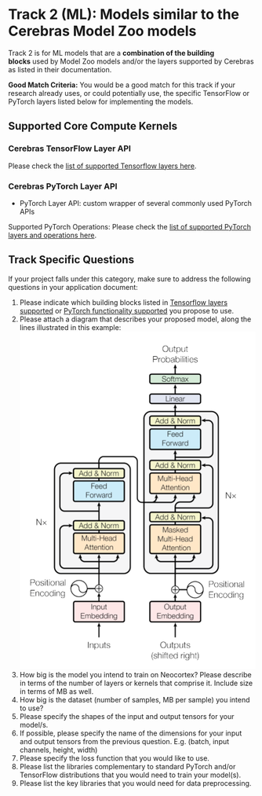 # Track 2 (ML): Models similar to the Cerebras Model Zoo models
Track 2 is for ML models that are a **combination of the building blocks** used by Model Zoo models and/or the layers supported by Cerebras as listed in their documentation.

**Good Match Criteria:** You would be a good match for this track if your research already uses, or could potentially use, the specific TensorFlow or PyTorch layers listed below for implementing the models.
## Supported Core Compute Kernels
### Cerebras TensorFlow Layer API
Please check the [list of supported Tensorflow layers here](https://docs.cerebras.net/en/1.6.0/tensorflow-docs/api-rst/tf.html).
### Cerebras PyTorch Layer API
* PyTorch Layer API: custom wrapper of several commonly used PyTorch APIs

Supported PyTorch Operations: Please check the [list of supported PyTorch layers and operations here](https://docs.cerebras.net/en/1.6.0/pytorch-docs/pytorch-ops.html).

## Track Specific Questions

If your project falls under this category, make sure to address the following questions in your application document:

1. Please indicate which building blocks listed
   in <a href="https://docs.cerebras.net/en/1.6.0/tensorflow-docs/api-rst/tf.html">Tensorflow layers supported</a>
   or <a href="https://docs.cerebras.net/en/1.6.0/pytorch-docs/pytorch-ops.html">PyTorch functionality supported</a> you
   propose to use.
2. Please attach a diagram that describes your proposed model, along the lines illustrated in this example:
   ![Figure: The Transformer, model architecture (Vaswani A. et. al. 2017).](https://github.com/pscedu/psc-wpdocs/blob/dev/neocortex/img/track_2_example.png)
3. How big is the model you intend to train on Neocortex? Please describe in terms of the number of layers or kernels
   that comprise it. Include size in terms of MB as well.
4. How big is the dataset (number of samples, MB per sample) you intend to use?
5. Please specify the shapes of the input and output tensors for your model/s.
6. If possible, please specify the name of the dimensions for your input and output tensors from the previous question.
   E.g. (batch, input channels, height, width)
7. Please specify the loss function that you would like to use.
8. Please list the libraries complementary to standard PyTorch and/or TensorFlow distributions that you would need to
   train your model(s).
9. Please list the key libraries that you would need for data preprocessing.
